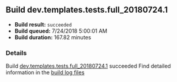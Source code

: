 ## Build dev.templates.tests.full_20180724.1
- **Build result:** `succeeded`
- **Build queued:** 7/24/2018 5:00:01 AM
- **Build duration:** 167.82 minutes
### Details
Build [dev.templates.tests.full_20180724.1](https://winappstudio.visualstudio.com/web/build.aspx?pcguid=a4ef43be-68ce-4195-a619-079b4d9834c2&builduri=vstfs%3a%2f%2f%2fBuild%2fBuild%2f26045) succeeded
Find detailed information in the [build log files](https://uwpctdiags.blob.core.windows.net/buildlogs/dev.templates.tests.full_20180724.1_logs.zip)
